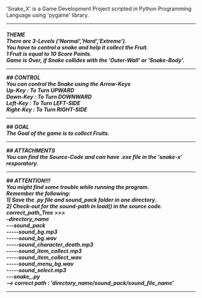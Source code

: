 'Snake_X' is a Game Development Project scripted in Python Programming Language using 'pygame' library.
<hr>
<h5>THEME
<br>
There are 3-Levels ('Normal','Hard','Extreme').
<br>
You have to control a snake and help it collect the Fruit.
<br>
1 Fruit is equal to 10 Score Points.
<br>
Game is Over, if Snake collides with the 'Outer-Wall' or 'Snake-Body'.
<hr>
## CONTROL
<br>
You can control the Snake using the Arrow-Keys
<br>
Up-Key    : To Turn UPWARD
<br>
Down-Key  : To Turn DOWNWARD
<br>
Left-Key  : To Turn LEFT-SIDE
<br>
Right-Key : To Turn RIGHT-SIDE
<hr>
## GOAL
<br>
The Goal of the game is to collect Fruits.
<hr>
## ATTACHMENTS
<br>
You can find the Source-Code and can have .exe file in the 'snake-x' resporatory.
<hr>
## ATTENTION!!!
<br>
You might find some trouble while running the program. 
<br>
Remember the following:
<br>
1] Save the .py file and sound_pack folder in one directory.
<br>
2] Check-out for the sound-path in load() in the source code.
<br>
correct_path_Tree >>><br>
-directory_name<br>
---sound_pack<br>
-----sound_bg.mp3<br>
-----sound_bg.wav<br>
-----sound_character_death.mp3<br>
-----sound_item_collect.mp3<br>
-----sound_item_collect_wav<br>
-----sound_menu_bg.wav<br>
-----sound_select.mp3<br>
---snake_.py<br>
--> correct path : 'directory_name/sound_pack/sound_file_name'
<hr>
